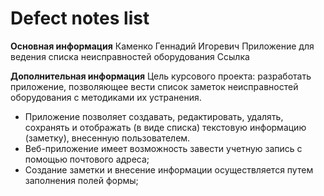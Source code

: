 # Defect notes list

**Основная информация**
Каменко Геннадий Игоревич
Приложение для ведения списка неисправностей оборудования
Ссылка

**Дополнительная информация**
Цель курсового проекта: разработать приложение, позволяющее вести список заметок неисправностей оборудования с методиками их устранения.

- Приложение позволяет создавать, редактировать, удалять, сохранять и отображать (в виде списка) текстовую информацию (заметку), внесенную пользователем.
- Веб-приложение имеет возможность завести учетную запись с помощью почтового адреса;
- Создание заметки и внесение информации осуществляется путем заполнения полей формы;


